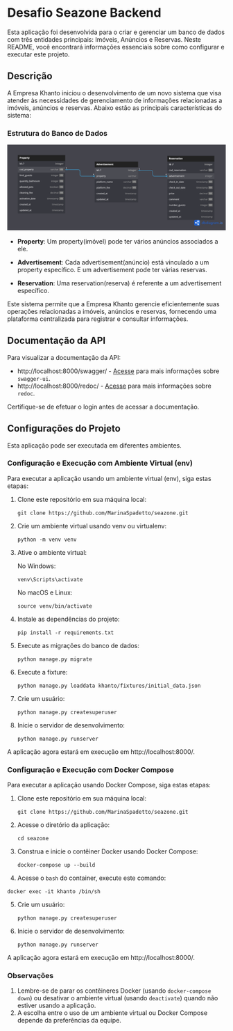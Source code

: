# Desafio Seazone Backend

Esta aplicação foi desenvolvida para o criar e gerenciar um banco de dados com três entidades principais: Imóveis, Anúncios e Reservas. Neste README, você encontrará informações essenciais sobre como configurar e executar este projeto.

## Descrição

A Empresa Khanto iniciou o desenvolvimento de um novo sistema que visa atender às necessidades de gerenciamento de informações relacionadas a imóveis, anúncios e reservas. Abaixo estão as principais características do sistema:

### Estrutura do Banco de Dados

![DBML Khanto](/static/dbml.png)

- **Property**: Um property(imóvel) pode ter vários anúncios associados a ele.

- **Advertisement**: Cada advertisement(anúncio) está vinculado a um property específico. E um advertisement pode ter várias reservas.

- **Reservation**: Uma reservation(reserva) é referente a um advertisement específico.

Este sistema permite que a Empresa Khanto gerencie eficientemente suas operações relacionadas a imóveis, anúncios e reservas, fornecendo uma plataforma centralizada para registrar e consultar informações.

## Documentação da API

Para visualizar a documentação da API:

   - http://localhost:8000/swagger/ - [Acesse](https://swagger.io/tools/swagger-ui/) para mais informações sobre `swagger-ui`.
   - http://localhost:8000/redoc/ - [Acesse](https://github.com/Redocly/redoc) para mais informações sobre `redoc`.

Certifique-se de efetuar o login antes de acessar a documentação.

## Configurações do Projeto

Esta aplicação pode ser executada em diferentes ambientes.

### Configuração e Execução com Ambiente Virtual (env)

Para executar a aplicação usando um ambiente virtual (env), siga estas etapas:

1. Clone este repositório em sua máquina local:

   ```
   git clone https://github.com/MarinaSpadetto/seazone.git
   ```

2. Crie um ambiente virtual usando venv ou virtualenv:

   ```
   python -m venv venv
   ```

3. Ative o ambiente virtual:

   No Windows:
    ```
    venv\Scripts\activate
    ```

   No macOS e Linux:
    ```
    source venv/bin/activate
    ```

4. Instale as dependências do projeto:

   ```
   pip install -r requirements.txt
   ```

5. Execute as migrações do banco de dados:

   ```
   python manage.py migrate
   ```

6. Execute a fixture:

   ```
   python manage.py loaddata khanto/fixtures/initial_data.json
   ```

7. Crie um usuário:

   ```
   python manage.py createsuperuser
   ```


8. Inicie o servidor de desenvolvimento:

   ```
   python manage.py runserver
   ```

A aplicação agora estará em execução em http://localhost:8000/.

### Configuração e Execução com Docker Compose

Para executar a aplicação usando Docker Compose, siga estas etapas:

1. Clone este repositório em sua máquina local:

   ```
   git clone https://github.com/MarinaSpadetto/seazone.git
   ```

2. Acesse o diretório da aplicação:

   ```
   cd seazone
   ```

3. Construa e inicie o contêiner Docker usando Docker Compose:

    ```
    docker-compose up --build
    ```

4. Acesse o `bash` do container, execute este comando:

 ```
 docker exec -it khanto /bin/sh
 ```

5. Crie um usuário:

   ```
   python manage.py createsuperuser
   ```

6. Inicie o servidor de desenvolvimento:

   ```
   python manage.py runserver
   ```
   
A aplicação agora estará em execução em http://localhost:8000/.

### Observações

1. Lembre-se de parar os contêineres Docker (usando `docker-compose down`) ou desativar o ambiente virtual (usando `deactivate`) quando não estiver usando a aplicação.
2. A escolha entre o uso de um ambiente virtual ou Docker Compose depende da preferências da equipe.
